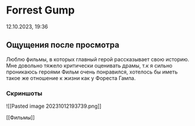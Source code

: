 # Forrest Gump
12.10.2023, 19:36

## Ощущения после просмотра
Люблю фильмы, в которых главный герой рассказывает свою историю.
Мне довольно тяжело критически оценивать драмы, т.к я сильно проникаюсь героями
Фильм очень понравился, хотелось бы иметь такое же отношение к жизни как у Фореста Гампа.
### Скриншоты
![[Pasted image 20231012193739.png]]

[[Фильмы]]